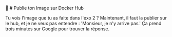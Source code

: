 🐳 # Publie ton Image sur Docker Hub

 Tu vois l'image que tu as faite dans l'exo 2 ?  Maintenant, il faut la publier sur le hub, et je ne veux pas entendre : 'Monsieur, je n'y arrive pas.' Ça prend trois minutes sur Google pour trouver la réponse.

